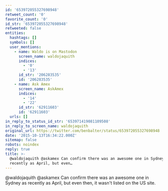 ```yaml
---
id: '653972055327698948'
retweet_count: '0'
favorite_count: '0'
id_str: '653972055327698948'
retweeted: false
entities:
  hashtags: []
  symbols: []
  user_mentions:
    - name: Waldo is on Mastodon
      screen_name: waldojaquith
      indices:
        - '0'
        - '13'
      id_str: '206283535'
      id: '206283535'
    - name: Ask Amex
      screen_name: AskAmex
      indices:
        - '14'
        - '22'
      id_str: '62911603'
      id: '62911603'
  urls: []
in_reply_to_status_id_str: '653971419081109508'
in_reply_to_screen_name: waldojaquith
original_url: https://twitter.com/benbalter/status/653972055327698948
date: '2015-10-13T16:34:22.000Z'
sitemap: false
robots: noindex
reply: true
title: >-
  @waldojaquith @askamex Can confirm there was an awesome one in Sydney as
  recently as April, but even…
---
```


@waldojaquith @askamex Can confirm there was an awesome one in Sydney as recently as April, but even then, it wasn't listed on the US site.